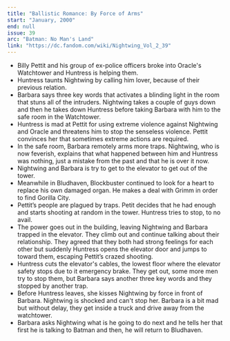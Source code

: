 ```yaml
---
title: "Ballistic Romance: By Force of Arms"
start: "January, 2000"
end: null
issue: 39
arc: "Batman: No Man's Land"
link: "https://dc.fandom.com/wiki/Nightwing_Vol_2_39"
---
```


- Billy Pettit and his group of ex-police officers broke into Oracle's Watchtower and Huntress is helping them. 
- Huntress taunts Nightwing by calling him lover, because of their previous relation.
- Barbara says three key words that activates a blinding light in the room that stuns all of the intruders. Nightwing takes a couple of guys down and then he takes down Huntress before taking Barbara with him to the safe room in the Watchtower.
- Huntress is mad at Pettit for using extreme violence against Nightwing and Oracle and threatens him to stop the senseless violence. Pettit convinces her that sometimes extreme actions are required.
- In the safe room, Barbara remotely arms more traps. Nightwing, who is now feverish, explains that what happened between him and Huntress was nothing, just a mistake from the past and that he is over it now.
- Nightwing and Barbara is try to get to the elevator to get out of the tower.
- Meanwhile in Bludhaven, Blockbuster continued to look for a heart to replace his own damaged organ. He makes a deal with Grimm in order to find Gorilla City.
- Pettit’s people are plagued by traps. Petit decides that he had enough and starts shooting at random in the tower. Huntress tries to stop, to no avail. 
- The power goes out in the building, leaving Nightwing and Barbara trapped in the elevator. They climb out and continue talking about their relationship. They agreed that they both had strong feelings for each other but suddenly Huntress opens the elevator door and jumps to toward them, escaping Pettit’s crazed shooting. 
- Huntress cuts the elevator's cables, the lowest floor where the elevator safety stops due to it emergency brake. They get out, some more men try to stop them, but Barbara says another three key words and they stopped by another trap.
- Before Huntress leaves, she kisses Nightwing by force in front of Barbara. Nightwing is shocked and can't stop her. Barbara is a bit mad but without delay, they get inside a truck and drive away from the watchtower. 
- Barbara asks Nightwing what is he going to do next and he tells her that first he is talking to Batman and then, he will return to Bludhaven.

